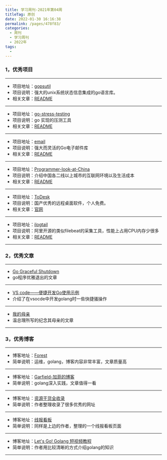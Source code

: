 ```yaml
---
title: 学习周刊-2021年第04周
titleTag: 原创
date: 2022-01-30 16:16:38
permalink: /pages/478f83/
categories:
  - 周刊
  - 学习周刊
  - 2022年
tags:
  - 
---
```


### 1，优秀项目
  
---
- 项目地址：[gopsutil](https://github.com/shirou/gopsutil)
- 项目说明：强大的unix系统状态信息集成的go语言库。
- 相关文章：[README](https://github.com/shirou/gopsutil#readme)
---
- 项目地址：[go-stress-testing](https://github.com/link1st/go-stress-testing)
- 项目说明：go 实现的压测工具
- 相关文章：[README](https://github.com/link1st/go-stress-testing#readme)
---
- 项目地址：[email](https://github.com/jordan-wright/email)
- 项目说明：强大而灵活的Go电子邮件库
- 相关文章：[README](https://github.com/jordan-wright/email#readme)
---
- 项目地址：[Programmer-look-at-China](https://github.com/csguide-dabai/Programmer-look-at-China)
- 项目说明：介绍中国各二线以上城市的互联网环境以及生活成本
- 相关文章：[README](https://github.com/csguide-dabai/Programmer-look-at-China#readme)
---
- 项目地址：[ToDesk](https://www.todesk.com/)
- 项目说明：国产优秀的远程桌面软件，个人免费。
- 相关文章：[官网](https://www.todesk.com/)
---
- 项目地址：[ilogtail](https://github.com/alibaba/ilogtail)
- 项目说明：阿里开源的类似filebeat的采集工具，性能上占用CPU内存少很多
- 相关文章：[README](https://github.com/alibaba/ilogtail/blob/main/README-cn.md)
---

### 2，优秀文章

---
- [Go Graceful Shutdown](https://youwu.today/skill/backend/go-graceful-shutdow/)
- go程序优雅退出的文章
---
- [VS code——便捷开发Go使用示例](https://zhuanlan.zhihu.com/p/269215596)
- 介绍了在vsocde中开发golang时一些快捷骚操作
---
- [我的母亲](https://2newcenturynet.blogspot.com/2021/04/blog-post_35.html)
- 温总理所写的纪念其母亲的文章
---

### 3，优秀博客

---
- 博客地址：[Forest](https://alsritter.icu/)
- 简单说明：运维，golang，博客内容非常丰富，文章质量高
---
- 博客地址：[Garfield-加菲的博客](http://www.randyfield.cn/)
- 简单说明：golang深入实践，文章值得一看
---
- 博客地址：[资源干货全收录](https://spcqwserdvymm.com.vika.cn/share/shryNwH3HRgvzMTaZVAGx/dstj2CheHZ8esYJ6rd/viw8UQW0a5z9M)
- 简单说明：作者整理收录了很多优秀的网址
---
- 博客地址：[线报看板](https://www.noisesite.cn/79e2ff7a-b8a0-4490-904d-d29d87806096)
- 简单说明：同样是上边的作者，整理的一个线报看板页面
---
- 博客地址：[Let's Go! Golang 短视频教程](https://pegasuswang.github.io/LetsGo/)
- 简单说明：作者用比较清晰的方式介绍golang的知识
---